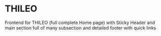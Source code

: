# THILEO
Frontend for THILEO (full complete Home page)
with Sticky Header and main section full of many subsection and detailed footer with quick links
